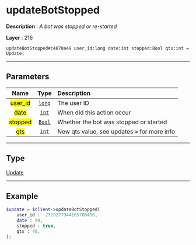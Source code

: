 # updateBotStopped

**Description** : *A bot was stopped or re\-started*

**Layer** : 216

```tl
updateBotStopped#c4870a49 user_id:long date:int stopped:Bool qts:int = Update;
```

---

## Parameters

| Name | Type | Description |
| :---: | :---: | :--- |
| <mark>user_id</mark> | [`long`](type/long) | The user ID |
| <mark>date</mark> | [`int`](type/int) | When did this action occur |
| <mark>stopped</mark> | [`Bool`](type/Bool) | Whether the bot was stopped or started |
| <mark>qts</mark> | [`int`](type/int) | New qts value, see updates » for more info |

---

## Type

[Update](type/Update)

---

## Example

```php
$update = $client->updateBotStopped(
	user_id : -2719277944165700456,
	date : 99,
	stopped : true,
	qts : 48,
);
```